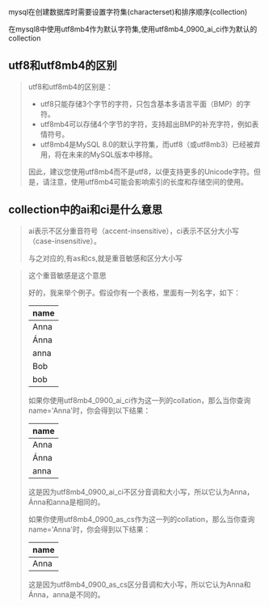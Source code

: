 mysql在创建数据库时需要设置字符集(characterset)和排序顺序(collection)

在mysql8中使用utf8mb4作为默认字符集,使用utf8mb4_0900_ai_ci作为默认的collection

## utf8和utf8mb4的区别

> utf8和utf8mb4的区别是：
>
> - utf8只能存储3个字节的字符，只包含基本多语言平面（BMP）的字符。
> - utf8mb4可以存储4个字节的字符，支持超出BMP的补充字符，例如表情符号。
> - utf8mb4是MySQL 8.0的默认字符集，而utf8（或utf8mb3）已经被弃用，将在未来的MySQL版本中移除。
>
> 因此，建议您使用utf8mb4而不是utf8，以便支持更多的Unicode字符。但是，请注意，使用utf8mb4可能会影响索引的长度和存储空间的使用。
>



## collection中的ai和ci是什么意思

> ai表示不区分重音符号（accent-insensitive），ci表示不区分大小写（case-insensitive）。
>
> 与之对应的,有as和cs,就是重音敏感和区分大小写

> 这个重音敏感是这个意思
>
> 好的，我来举个例子。假设你有一个表格，里面有一列名字，如下：
>
> | name |
> | ---- |
> | Anna |
> | Ánna |
> | anna |
> | Bob  |
> | bob  |
>
> 如果你使用utf8mb4_0900_ai_ci作为这一列的collation，那么当你查询name='Anna'时，你会得到以下结果：
>
> | name |
> | ---- |
> | Anna |
> | Ánna |
> | anna |
>
> 这是因为utf8mb4_0900_ai_ci不区分音调和大小写，所以它认为Anna，Ánna和anna是相同的。
>
> 如果你使用utf8mb4_0900_as_cs作为这一列的collation，那么当你查询name='Anna'时，你会得到以下结果：
>
> | name |
> | ---- |
> | Anna |
>
> 这是因为utf8mb4_0900_as_cs区分音调和大小写，所以它认为Anna和Ánna，anna是不同的。
>